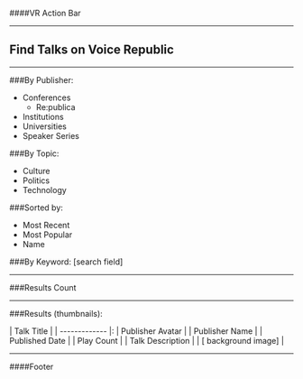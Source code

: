 ####VR Action Bar

---

## Find Talks on Voice Republic

---

###By Publisher:
* Conferences
	* Re:publica
* Institutions
* Universities
* Speaker Series


###By Topic:
* Culture
* Politics
* Technology

###Sorted by:
* Most Recent
* Most Popular
* Name


###By Keyword: 
[search field]

---

###Results Count 

---

###Results (thumbnails):


| Talk Title    | 
| ------------- |:
| Publisher Avatar    | 
| Publisher Name     | 
| Published Date | 
| Play Count |
| Talk Description |
| [ background image] |


---

####Footer